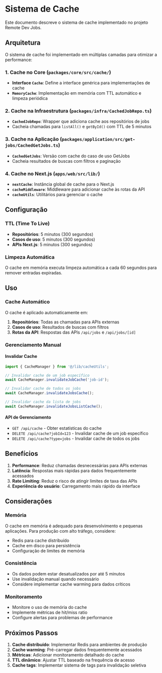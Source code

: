 # Sistema de Cache

Este documento descreve o sistema de cache implementado no projeto Remote Dev Jobs.

## Arquitetura

O sistema de cache foi implementado em múltiplas camadas para otimizar a performance:

### 1. Cache no Core (`packages/core/src/cache/`)

- **Interface `Cache`**: Define a interface genérica para implementações de cache
- **`MemoryCache`**: Implementação em memória com TTL automático e limpeza periódica

### 2. Cache na Infraestrutura (`packages/infra/CachedJobRepo.ts`)

- **`CachedJobRepo`**: Wrapper que adiciona cache aos repositórios de jobs
- Cacheia chamadas para `listAll()` e `getById()` com TTL de 5 minutos

### 3. Cache na Aplicação (`packages/application/src/get-jobs/CachedGetJobs.ts`)

- **`CachedGetJobs`**: Versão com cache do caso de uso GetJobs
- Cacheia resultados de buscas com filtros e paginação

### 4. Cache no Next.js (`apps/web/src/lib/`)

- **`nextCache`**: Instância global de cache para o Next.js
- **`cacheMiddleware`**: Middleware para adicionar cache às rotas da API
- **`cacheUtils`**: Utilitários para gerenciar o cache

## Configuração

### TTL (Time To Live)

- **Repositórios**: 5 minutos (300 segundos)
- **Casos de uso**: 5 minutos (300 segundos)
- **APIs Next.js**: 5 minutos (300 segundos)

### Limpeza Automática

O cache em memória executa limpeza automática a cada 60 segundos para remover entradas expiradas.

## Uso

### Cache Automático

O cache é aplicado automaticamente em:

1. **Repositórios**: Todas as chamadas para APIs externas
2. **Casos de uso**: Resultados de buscas com filtros
3. **Rotas da API**: Respostas das APIs `/api/jobs` e `/api/jobs/[id]`

### Gerenciamento Manual

#### Invalidar Cache

```typescript
import { CacheManager } from '@/lib/cacheUtils';

// Invalidar cache de um job específico
await CacheManager.invalidateJobCache('job-id');

// Invalidar cache de todos os jobs
await CacheManager.invalidateJobsCache();

// Invalidar cache da lista de jobs
await CacheManager.invalidateJobsListCache();
```

#### API de Gerenciamento

- `GET /api/cache` - Obter estatísticas do cache
- `DELETE /api/cache?jobId=123` - Invalidar cache de um job específico
- `DELETE /api/cache?type=jobs` - Invalidar cache de todos os jobs

## Benefícios

1. **Performance**: Reduz chamadas desnecessárias para APIs externas
2. **Latência**: Respostas mais rápidas para dados frequentemente acessados
3. **Rate Limiting**: Reduz o risco de atingir limites de taxa das APIs
4. **Experiência do usuário**: Carregamento mais rápido da interface

## Considerações

### Memória

O cache em memória é adequado para desenvolvimento e pequenas aplicações. Para produção com alto tráfego, considere:

- Redis para cache distribuído
- Cache em disco para persistência
- Configuração de limites de memória

### Consistência

- Os dados podem estar desatualizados por até 5 minutos
- Use invalidação manual quando necessário
- Considere implementar cache warming para dados críticos

### Monitoramento

- Monitore o uso de memória do cache
- Implemente métricas de hit/miss ratio
- Configure alertas para problemas de performance

## Próximos Passos

1. **Cache distribuído**: Implementar Redis para ambientes de produção
2. **Cache warming**: Pré-carregar dados frequentemente acessados
3. **Métricas**: Adicionar monitoramento detalhado do cache
4. **TTL dinâmico**: Ajustar TTL baseado na frequência de acesso
5. **Cache tags**: Implementar sistema de tags para invalidação seletiva 